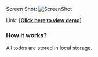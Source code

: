 Screen Shot:
![ScreenShot](https://raw.github.com/wangx6/angular_todo/master/img/screenshot.jpg)

Link:
[<strong><a href="https://rawgit.com/wangx6/angular_todo/master/index.html">Click here to view demo</a></strong>]

<h3>How it works?</h3> 
<p class="manual">
	All todos are stored in local storage.
</p>
